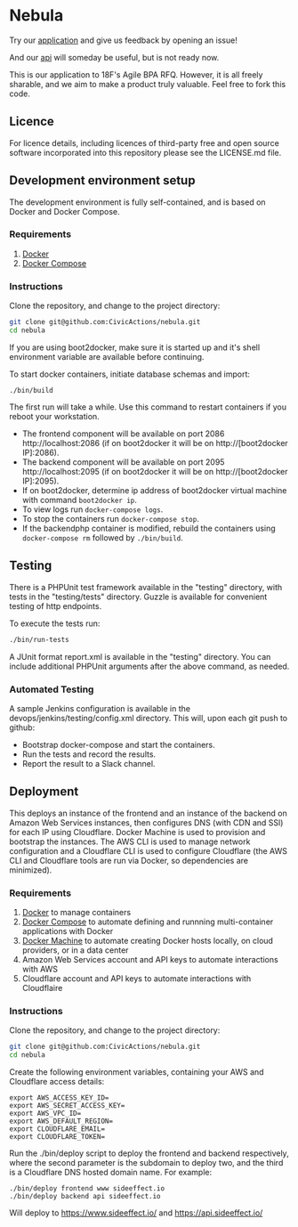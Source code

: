 # Nebula


Try our [application](https://www.sideeffect.io/) and give us feedback by opening an issue!

And our [api](https://api.sideeffect.io/) will someday be useful, but is not
ready now.

This is our application to 18F's Agile BPA RFQ.  However, it is all freely sharable, and we aim to make a product 
truly valuable. Feel free to fork this code.

## Licence

For licence details, including licences of third-party free and open source software incorporated into this repository please see the LICENSE.md file.

## Development environment setup

The development environment is fully self-contained, and is based on Docker and Docker Compose.

### Requirements
1. [Docker](https://www.docker.com/)
1. [Docker Compose](https://docs.docker.com/compose/)

### Instructions

Clone the repository, and change to the project directory:
```bash
git clone git@github.com:CivicActions/nebula.git
cd nebula
```

If you are using boot2docker, make sure it is started up and it's shell environment variable are available before continuing.

To start docker containers, initiate database schemas and import:
```
./bin/build
```
The first run will take a while. Use this command to restart containers if you reboot your workstation.

* The frontend component will be available on port 2086 http://localhost:2086 (if on boot2docker it will be on http://[boot2docker IP]:2086).
* The backend component will be available on port 2095 http://localhost:2095 (if on boot2docker it will be on http://[boot2docker IP]:2095).
* If on boot2docker, determine ip address of boot2docker virtual machine with command `boot2docker ip`.
* To view logs run `docker-compose logs`.
* To stop the containers run `docker-compose stop`.
* If the backendphp container is modified, rebuild the containers using `docker-compose rm` followed by `./bin/build`.

## Testing

There is a PHPUnit test framework available in the "testing" directory, with tests in the "testing/tests" directory. Guzzle is available for convenient testing of http endpoints.

To execute the tests run:
```bash
./bin/run-tests
```

A JUnit format report.xml is available in the "testing" directory. You can include additional PHPUnit arguments after the above command, as needed.

### Automated Testing

A sample Jenkins configuration is available in the devops/jenkins/testing/config.xml directory. This will, upon each git push to github:
* Bootstrap docker-compose and start the containers.
* Run the tests and record the results.
* Report the result to a Slack channel.

## Deployment

This deploys an instance of the frontend and an instance of the backend on Amazon Web Services instances, then configures DNS (with CDN and SSl) for each IP using Cloudflare. Docker Machine is used to provision and bootstrap the instances. The AWS CLI is used to manage network configuration and a Cloudflare CLI is used to configure Cloudflare (the AWS CLI and Cloudflare tools are run via Docker, so dependencies are minimized).

### Requirements
1. [Docker](https://www.docker.com/) to manage containers
1. [Docker Compose](https://docs.docker.com/compose/) to automate defining and runnning multi-container applications with Docker
1. [Docker Machine](https://docs.docker.com/machine/) to automate creating Docker hosts locally, on cloud providers, or in a data center
1. Amazon Web Services account and API keys to automate interactions with AWS
1. Cloudflare account and API keys to automate interactions with Cloudflaire

### Instructions

Clone the repository, and change to the project directory:
```bash
git clone git@github.com:CivicActions/nebula.git
cd nebula
```

Create the following environment variables, containing your AWS and Cloudflare access details:
```
export AWS_ACCESS_KEY_ID=
export AWS_SECRET_ACCESS_KEY=
export AWS_VPC_ID=
export AWS_DEFAULT_REGION=
export CLOUDFLARE_EMAIL=
export CLOUDFLARE_TOKEN=
```

Run the ./bin/deploy script to deploy the frontend and backend respectively, where the second parameter is the subdomain to deploy two, and the third is a Cloudflare DNS hosted domain name. For example:
```
./bin/deploy frontend www sideeffect.io
./bin/deploy backend api sideeffect.io
```
Will deploy to https://www.sideeffect.io/ and https://api.sideeffect.io/
